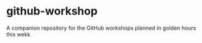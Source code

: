 # github-workshop
A companion repository for the GitHub workshops planned in golden hours this wekk
